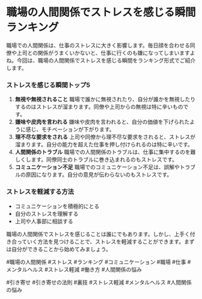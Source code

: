# 職場の人間関係でストレスを感じる瞬間ランキング

職場での人間関係は、仕事のストレスに大きく影響します。毎日顔を合わせる同僚や上司との関係がうまくいかないと、仕事に行くのも嫌になってしまいますよね。今回は、職場の人間関係でストレスを感じる瞬間をランキング形式でご紹介します。

### ストレスを感じる瞬間トップ5

1. **無視や無視されること**
   職場で誰かに無視されたり、自分が誰かを無視したりするのはストレスが溜まります。同僚や上司からの無視は特に辛いものです。
2. **嫌味や皮肉を言われる**
   嫌味や皮肉を言われると、自分の価値を下げられたように感じ、モチベーションが下がります。
3. **理不尽な要求をされる**
   上司や同僚から理不尽な要求をされると、ストレスが溜まります。自分の能力を超えた仕事を押し付けられるのは特に辛いです。
4. **人間関係のトラブル**
   職場での人間関係のトラブルは、仕事に集中するのを難しくします。同僚同士のトラブルに巻き込まれるのもストレスです。
5. **コミュニケーション不足**
   職場でのコミュニケーション不足は、誤解やトラブルの原因になります。自分の意見が伝わらないのもストレスです。

### ストレスを軽減する方法

- コミュニケーションを積極的にとる
- 自分のストレスを理解する
- 上司や人事部に相談する

職場の人間関係でストレスを感じることは誰にでもあります。しかし、上手く付き合っていく方法を見つけることで、ストレスを軽減することができます。まずは自分ができることから始めてみましょう。

#職場の人間関係 #ストレス #ランキング #コミュニケーション #職場 #仕事 #メンタルヘルス #ストレス軽減 #働き方 #人間関係の悩み

#引き寄せ #引き寄せの法則 #裏技 #ストレス軽減 #メンタルヘルス #人間関係の悩み
